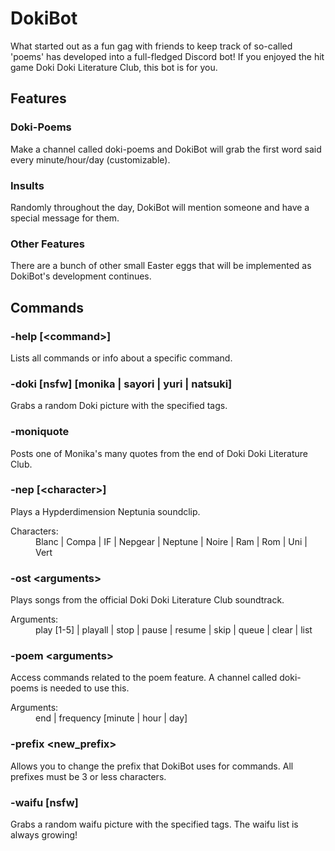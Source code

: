 # DokiBot

What started out as a fun gag with friends to keep track of so-called 'poems' has developed into a full-fledged Discord bot! If you enjoyed the hit game Doki Doki Literature Club, this bot is for you.

## Features
### Doki-Poems
Make a channel called doki-poems and DokiBot will grab the first word said every minute/hour/day (customizable).
 
### Insults
Randomly throughout the day, DokiBot will mention someone and have a special message for them.

### Other Features
There are a bunch of other small Easter eggs that will be implemented as DokiBot's development continues.

## Commands
### -help \[\<command\>\]
Lists all commands or info about a specific command.

### -doki \[nsfw\] \[monika | sayori | yuri | natsuki\]
Grabs a random Doki picture with the specified tags.

### -moniquote
Posts one of Monika's many quotes from the end of Doki Doki Literature Club.

### -nep \[\<character\>\]
Plays a Hypderdimension Neptunia soundclip.
<dl>
 <dt>Characters:</dt>
 <dd>Blanc | Compa | IF | Nepgear | Neptune | Noire | Ram | Rom | Uni | Vert</dd>
</dl>

### -ost \<arguments\>
Plays songs from the official Doki Doki Literature Club soundtrack.
<dl>
 <dt>Arguments:</dt>
 <dd>play [1-5] | playall | stop | pause | resume | skip | queue | clear | list</dd>
</dl>

### -poem \<arguments\>
Access commands related to the poem feature. A channel called doki-poems is needed to use this.
<dl>
 <dt>Arguments:</dt>
 <dd>end | frequency [minute | hour | day]</dd>
</dl>

### -prefix <new_prefix>
Allows you to change the prefix that DokiBot uses for commands. All prefixes must be 3 or less characters.

### -waifu \[nsfw\]
Grabs a random waifu picture with the specified tags. The waifu list is always growing!
